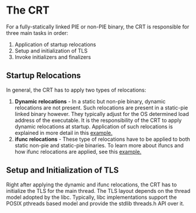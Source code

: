 # The CRT

For a fully-statically linked PIE or non-PIE binary, the CRT is responsible for
three main tasks in order:
1. Application of startup relocations
2. Setup and initialization of TLS
3. Invoke initializers and finalizers

## Startup Relocations

In general, the CRT has to apply two types of relocations:
1. **Dynamic relocations** - In a static but non-pie binary, dynamic relocations
are not present. Such relocations are present in a static-pie linked binary
however. They typically adjust for the OS determined load address of the
executable. It is the responsibility of the CRT to apply dynamic relocations at
startup. Application of such relocations is explained in more detail in this
[example.](https://github.com/sivachandra/elf-by-example/tree/master/examples/global_var_ptr)
2. **ifunc relocations** - These type of relocations have to be applied to both 
static non-pie and static-pie binaries. To learn more about ifuncs and how ifunc
relocations are applied, see this [example.](https://github.com/sivachandra/elf-by-example/tree/master/examples/ifunc)

## Setup and Initialization of TLS

Right after applying the dynamic and ifunc relocations, the CRT has to
initialize the TLS for the main thread. The TLS layout depends on the thread
model adopted by the libc. Typically, libc implementations support the POSIX
pthreads based model and provide the stdlib threads.h API over it.
